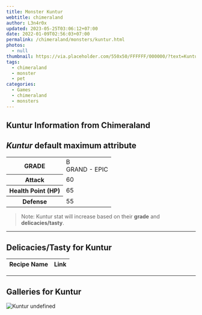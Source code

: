 ```yaml
---
title: Monster Kuntur
webtitle: chimeraland
author: L3n4r0x
updated: 2023-05-25T03:06:12+07:00
date: 2022-01-09T02:56:03+07:00
permalink: /chimeraland/monsters/kuntur.html
photos:
  - null
thumbnail: https://via.placeholder.com/550x50/FFFFFF/000000/?text=Kuntur
tags:
  - chimeraland
  - monster
  - pet
categories:
  - Games
  - chimeraland
  - monsters
---
```


<link
  rel="stylesheet"
  href="https://rawcdn.githack.com/dimaslanjaka/Web-Manajemen/870a349/css/bootstrap-5-3-0-alpha3-wrapper.css"
/>
<section id="bootstrap-wrapper">
  <h2>Kuntur Information from Chimeraland</h2>
  <h2 id="attribute"><i>Kuntur</i> default maximum attribute</h2>
  <div class="row">
    <div class="col mb-2">
      <div class="card bg-dark text-light">
        <div class="card-body">
          <table>
            <tr>
              <th>GRADE</th>
              <td>B <br /><span class="text-purple">GRAND - EPIC</span></td>
            </tr>
            <tr>
              <th>Attack</th>
              <td>60</td>
            </tr>
            <tr>
              <th>Health Point (HP)</th>
              <td>65</td>
            </tr>
            <tr>
              <th>Defense</th>
              <td>55</td>
            </tr>
          </table>
        </div>
      </div>
    </div>
  </div>
  <blockquote>
    Note: Kuntur stat will increase based on their <b>grade</b> and
    <b>delicacies/tasty</b>.
  </blockquote>
  <hr />
  <h2 id="delicacies">Delicacies/Tasty for Kuntur</h2>
  <div class="card">
    <div class="card-body">
      <div class="table-responsive">
        <table class="table table-striped table-dark">
          <thead>
            <tr>
              <th>Recipe Name</th>
              <th>Link</th>
            </tr>
          </thead>
          <tbody></tbody>
        </table>
      </div>
    </div>
  </div>
  <hr />
  <div id="gallery">
    <h2>Galleries for Kuntur</h2>
    <div class="row">
      <div class="col-lg-6 col-12">
        <img
          src="https://www.webmanajemen.com/undefined"
          alt="Kuntur undefined"
        />
      </div>
    </div>
  </div>
</section>